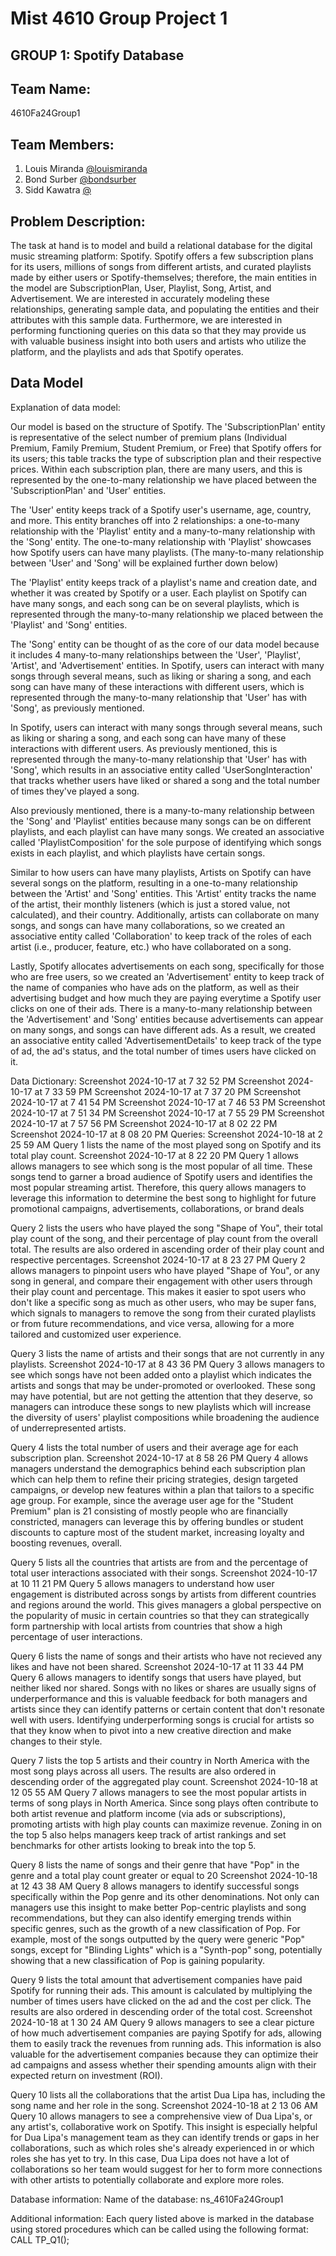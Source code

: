 # Mist 4610 Group Project 1
## GROUP 1: Spotify Database

## Team Name: 
4610Fa24Group1 

## Team Members:

1. Louis Miranda [@louismiranda](https://github.com/louismiranda)
2. Bond Surber [@bondsurber](https://www.github.com/bondsurber)
3. Sidd Kawatra [@](https://www.github.com/RileyDoggett)

## Problem Description:

The task at hand is to model and build a relational database for the digital music streaming platform: Spotify. Spotify offers a few subscription plans for its users, millions of songs from different artists, and curated playlists made by either users or Spotify-themselves; therefore, the main entities in the model are SubscriptionPlan, User, Playlist, Song, Artist, and Advertisement. We are interested in accurately modeling these relationships, generating sample data, and populating the entities and their attributes with this sample data. Furthermore, we are interested in performing functioning queries on this data so that they may provide us with valuable business insight into both users and artists who utilize the platform, and the playlists and ads that Spotify operates. 

## Data Model

Explanation of data model: 

Our model is based on the structure of Spotify. The 'SubscriptionPlan' entity is representative of the select number of premium plans (Individual Premium, Family Premium, Student Premium, or Free) that Spotify offers for its users; this table tracks the type of subscription plan and their respective prices. Within each subscription plan, there are many users, and this is represented by the one-to-many relationship we have placed between the 'SubscriptionPlan' and 'User' entities. 

The 'User' entity keeps track of a Spotify user's username, age, country, and more. This entity branches off into 2 relationships: a one-to-many relationship with the 'Playlist' entity and a many-to-many relationship with the 'Song' entity. The one-to-many relationship with 'Playlist' showcases how Spotify users can have many playlists. (The many-to-many relationship between 'User' and 'Song' will be explained further down below) 

The 'Playlist' entity keeps track of a playlist's name and creation date, and whether it was created by Spotify or a user. Each playlist on Spotify can have many songs, and each song can be on several playlists, which is represented through the many-to-many relationship we placed between the 'Playlist' and 'Song' entities.

The 'Song' entity can be thought of as the core of our data model because it includes 4 many-to-many relationships between the 'User', 'Playlist', 'Artist', and 'Advertisement' entities. In Spotify, users can interact with many songs through several means, such as liking or sharing a song, and each song can have many of these interactions with different users, which is represented through the many-to-many relationship that 'User' has with 'Song', as previously mentioned. 

In Spotify, users can interact with many songs through several means, such as liking or sharing a song, and each song can have many of these interactions with different users. As previously mentioned, this is represented through the many-to-many relationship that 'User' has with 'Song', which results in an associative entity called 'UserSongInteraction' that tracks whether users have liked or shared a song and the total number of times they've played a song.

Also previously mentioned, there is a many-to-many relationship between the 'Song' and 'Playlist' entities because many songs can be on different playlists, and each playlist can have many songs. We created an associative called 'PlaylistComposition' for the sole purpose of identifying which songs exists in each playlist, and which playlists have certain songs.

Similar to how users can have many playlists, Artists on Spotify can have several songs on the platform, resulting in a one-to-many relationship between the 'Artist' and 'Song' entities. This 'Artist' entity tracks the name of the artist, their monthly listeners (which is just a stored value, not calculated), and their country. Additionally, artists can collaborate on many songs, and songs can have many collaborations, so we created an associative entity called 'Collaboration' to keep track of the roles of each artist (i.e., producer, feature, etc.) who have collaborated on a song.

Lastly, Spotify allocates advertisements on each song, specifically for those who are free users, so we created an 'Advertisement' entity to keep track of the name of companies who have ads on the platform, as well as their advertising budget and how much they are paying everytime a Spotify user clicks on one of their ads. There is a many-to-many relationship between the 'Advertisement' and 'Song' entities because advertisements can appear on many songs, and songs can have different ads. As a result, we created an associative entity called 'AdvertisementDetails' to keep track of the type of ad, the ad's status, and the total number of times users have clicked on it.

Data Dictionary:
Screenshot 2024-10-17 at 7 32 52 PM Screenshot 2024-10-17 at 7 33 59 PM Screenshot 2024-10-17 at 7 37 20 PM Screenshot 2024-10-17 at 7 41 54 PM Screenshot 2024-10-17 at 7 46 53 PM Screenshot 2024-10-17 at 7 51 34 PM Screenshot 2024-10-17 at 7 55 29 PM Screenshot 2024-10-17 at 7 57 56 PM Screenshot 2024-10-17 at 8 02 22 PM Screenshot 2024-10-17 at 8 08 20 PM
Queries:
Screenshot 2024-10-18 at 2 25 59 AM
Query 1 lists the name of the most played song on Spotify and its total play count.
Screenshot 2024-10-17 at 8 22 20 PM
Query 1 allows allows managers to see which song is the most popular of all time. These songs tend to garner a broad audience of Spotify users and identifies the most popular streaming artist. Therefore, this query allows managers to leverage this information to determine the best song to highlight for future promotional campaigns, advertisements, collaborations, or brand deals

Query 2 lists the users who have played the song "Shape of You", their total play count of the song, and their percentage of play count from the overall total. The results are also ordered in ascending order of their play count and respective percentages.
Screenshot 2024-10-17 at 8 23 27 PM
Query 2 allows managers to pinpoint users who have played "Shape of You", or any song in general, and compare their engagement with other users through their play count and percentage. This makes it easier to spot users who don't like a specific song as much as other users, who may be super fans, which signals to managers to remove the song from their curated playlists or from future recommendations, and vice versa, allowing for a more tailored and customized user experience.

Query 3 lists the name of artists and their songs that are not currently in any playlists.
Screenshot 2024-10-17 at 8 43 36 PM
Query 3 allows managers to see which songs have not been added onto a playlist which indicates the artists and songs that may be under-promoted or overlooked. These song may have potential, but are not getting the attention that they deserve, so managers can introduce these songs to new playlists which will increase the diversity of users' playlist compositions while broadening the audience of underrepresented artists.

Query 4 lists the total number of users and their average age for each subscription plan.
Screenshot 2024-10-17 at 8 58 26 PM
Query 4 allows managers understand the demographics behind each subscription plan which can help them to refine their pricing strategies, design targeted campaigns, or develop new features within a plan that tailors to a specific age group. For example, since the average user age for the "Student Premium" plan is 21 consisting of mostly people who are financially constricted, managers can leverage this by offering bundles or student discounts to capture most of the student market, increasing loyalty and boosting revenues, overall.

Query 5 lists all the countries that artists are from and the percentage of total user interactions associated with their songs.
Screenshot 2024-10-17 at 10 11 21 PM
Query 5 allows managers to understand how user engagement is distributed across songs by artists from different countries and regions around the world. This gives managers a global perspective on the popularity of music in certain countries so that they can strategically form partnership with local artists from countries that show a high percentage of user interactions.

Query 6 lists the name of songs and their artists who have not recieved any likes and have not been shared.
Screenshot 2024-10-17 at 11 33 44 PM
Query 6 allows managers to identify songs that users have played, but neither liked nor shared. Songs with no likes or shares are usually signs of underperformance and this is valuable feedback for both managers and artists since they can identify patterns or certain content that don't resonate well with users. Identifying underperforming songs is crucial for artists so that they know when to pivot into a new creative direction and make changes to their style.

Query 7 lists the top 5 artists and their country in North America with the most song plays across all users. The results are also ordered in descending order of the aggregated play count.
Screenshot 2024-10-18 at 12 05 55 AM
Query 7 allows managers to see the most popular artists in terms of song plays in North America. Since song plays often contribute to both artist revenue and platform income (via ads or subscriptions), promoting artists with high play counts can maximize revenue. Zoning in on the top 5 also helps managers keep track of artist rankings and set benchmarks for other artists looking to break into the top 5.

Query 8 lists the name of songs and their genre that have "Pop" in the genre and a total play count greater or equal to 20
Screenshot 2024-10-18 at 12 43 38 AM
Query 8 allows managers to identify successful songs specifically within the Pop genre and its other denominations. Not only can managers use this insight to make better Pop-centric playlists and song recommendations, but they can also identify emerging trends within specific genres, such as the growth of a new classification of Pop. For example, most of the songs outputted by the query were generic "Pop" songs, except for "Blinding Lights" which is a "Synth-pop" song, potentially showing that a new classification of Pop is gaining popularity.

Query 9 lists the total amount that advertisement companies have paid Spotify for running their ads. This amount is calculated by multiplying the number of times users have clicked on the ad and the cost per click. The results are also ordered in descending order of the total cost.
Screenshot 2024-10-18 at 1 30 24 AM
Query 9 allows managers to see a clear picture of how much advertisement companies are paying Spotify for ads, allowing them to easily track the revenues from running ads. This information is also valuable for the advertisement companies because they can optimize their ad campaigns and assess whether their spending amounts align with their expected return on investment (ROI).

Query 10 lists all the collaborations that the artist Dua Lipa has, including the song name and her role in the song.
Screenshot 2024-10-18 at 2 13 06 AM
Query 10 allows managers to see a comprehensive view of Dua Lipa's, or any artist's, collaborative work on Spotify. This insight is especially helpful for Dua Lipa's management team as they can identify trends or gaps in her collaborations, such as which roles she's already experienced in or which roles she has yet to try. In this case, Dua Lipa does not have a lot of collaborations so her team would suggest for her to form more connections with other artists to potentially collaborate and explore more roles.

Database information:
Name of the database: ns_4610Fa24Group1

Additional information: Each query listed above is marked in the database using stored procedures which can be called using the following format: CALL TP_Q1();

